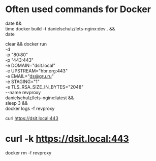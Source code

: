 
# Often used commands for Docker
date && \
    time docker build -t danielschulz/lets-nginx:dev . && \
    date

clear && docker run \
    -d \
    -p "80:80" \
    -p "443:443" \
    -e DOMAIN="dsit.local" \
    -e UPSTREAM="hbr.org:443" \
    -e EMAIL="ds@gru.ru" \
    -e STAGING="1" \
    -e TLS_RSA_SIZE_IN_BYTES="2048" \
    --name revproxy \
    danielschulz/lets-nginx:latest && \
    sleep 3 && \
    docker logs -f revproxy

curl https://dsit.local:443
# curl -k https://dsit.local:443

docker rm -f revproxy
